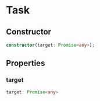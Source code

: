 # Task

## Constructor

```ts
constructor(target: Promise<any>);
```

## Properties

### target

```ts
target: Promise<any>
```
